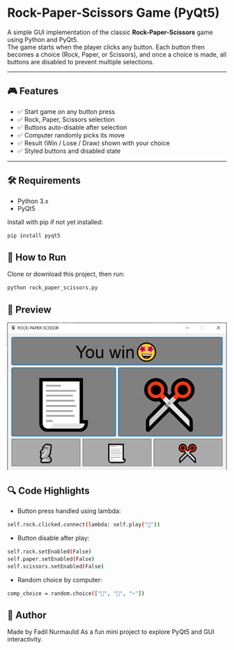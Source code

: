 # Rock-Paper-Scissors Game (PyQt5)

A simple GUI implementation of the classic **Rock-Paper-Scissors** game using Python and PyQt5.  
The game starts when the player clicks any button. Each button then becomes a choice (Rock, Paper, or Scissors), and once a choice is made, all buttons are disabled to prevent multiple selections.

---

## 🎮 Features

- ✅ Start game on any button press
- ✅ Rock, Paper, Scissors selection
- ✅ Buttons auto-disable after selection
- ✅ Computer randomly picks its move
- ✅ Result (Win / Lose / Draw) shown with your choice
- ✅ Styled buttons and disabled state

---

## 🛠️ Requirements

- Python 3.x
- PyQt5

Install with pip if not yet installed:

```bash
pip install pyqt5
```
## 🚀 How to Run

Clone or download this project, then run:
```bash
python rock_paper_scissors.py
```
## 📸 Preview
![Screenshot](assets/Screenshot.png)
## 🔍 Code Highlights

- Button press handled using lambda:
```bash
self.rock.clicked.connect(lambda: self.play("🗿"))
```
- Button disable after play:
```bash
self.rock.setEnabled(False)
self.paper.setEnabled(False)
self.scissors.setEnabled(False)
```
- Random choice by computer:
```bash
comp_choice = random.choice(["🗿", "📃", "✂️"])
```
## 👤 Author

Made by Fadil Nurmaulid
As a fun mini project to explore PyQt5 and GUI interactivity.











